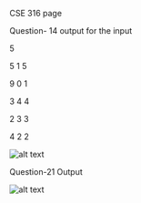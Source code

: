 CSE 316 page

Question- 14 output for the input

5

5 1 5

9 0 1

3 4 4

2 3 3 

4 2 2

![alt text](https://github.com/agharshit08/CSE-316-CA2/blob/master/ss1.PNG "Question 14")

Question-21 Output


![alt text](https://github.com/agharshit08/CSE-316-CA2/blob/master/ss2.PNG "Question 21")
